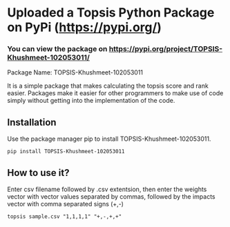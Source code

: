 # Uploaded a Topsis Python Package on PyPi (https://pypi.org/) 

### You can view the package on https://pypi.org/project/TOPSIS-Khushmeet-102053011/

Package Name: TOPSIS-Khushmeet-102053011

It is a simple package that makes calculating the topsis score and rank easier. Packages make it easier for other programmers to make use of code simply without getting into the implementation of the code.




## Installation

Use the package manager pip to install TOPSIS-Khushmeet-102053011.

```pip install TOPSIS-Khushmeet-102053011```

## How to use it?

Enter csv filename followed by .csv extentsion, then enter the weights vector with vector values separated by commas, followed by the impacts vector with comma separated signs (+,-)

```topsis sample.csv "1,1,1,1" "+,-,+,+"```
